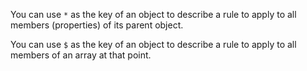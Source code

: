 You can use `*` as the key of an object to describe a rule to apply to all members (properties) of its parent object.

You can use `$` as the key of an object to describe a rule to apply to all members of an array at that point.

